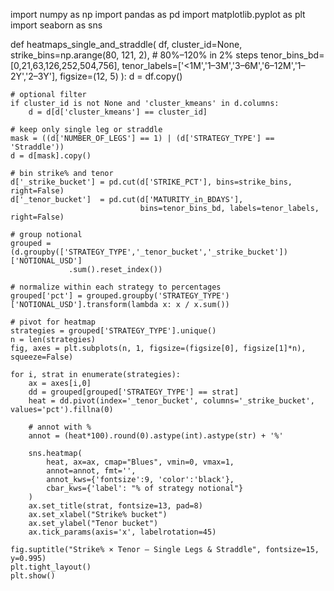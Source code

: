 import numpy as np
import pandas as pd
import matplotlib.pyplot as plt
import seaborn as sns

def heatmaps_single_and_straddle(
    df,
    cluster_id=None,
    strike_bins=np.arange(80, 121, 2),   # 80%–120% in 2% steps
    tenor_bins_bd=[0,21,63,126,252,504,756],
    tenor_labels=['<1M','1–3M','3–6M','6–12M','1–2Y','2–3Y'],
    figsize=(12, 5)
):
    d = df.copy()

    # optional filter
    if cluster_id is not None and 'cluster_kmeans' in d.columns:
        d = d[d['cluster_kmeans'] == cluster_id]

    # keep only single leg or straddle
    mask = ((d['NUMBER_OF_LEGS'] == 1) | (d['STRATEGY_TYPE'] == 'Straddle'))
    d = d[mask].copy()

    # bin strike% and tenor
    d['_strike_bucket'] = pd.cut(d['STRIKE_PCT'], bins=strike_bins, right=False)
    d['_tenor_bucket']  = pd.cut(d['MATURITY_in_BDAYS'],
                                 bins=tenor_bins_bd, labels=tenor_labels, right=False)

    # group notional
    grouped = (d.groupby(['STRATEGY_TYPE','_tenor_bucket','_strike_bucket'])['NOTIONAL_USD']
                 .sum().reset_index())

    # normalize within each strategy to percentages
    grouped['pct'] = grouped.groupby('STRATEGY_TYPE')['NOTIONAL_USD'].transform(lambda x: x / x.sum())

    # pivot for heatmap
    strategies = grouped['STRATEGY_TYPE'].unique()
    n = len(strategies)
    fig, axes = plt.subplots(n, 1, figsize=(figsize[0], figsize[1]*n), squeeze=False)

    for i, strat in enumerate(strategies):
        ax = axes[i,0]
        dd = grouped[grouped['STRATEGY_TYPE'] == strat]
        heat = dd.pivot(index='_tenor_bucket', columns='_strike_bucket', values='pct').fillna(0)

        # annot with %
        annot = (heat*100).round(0).astype(int).astype(str) + '%'

        sns.heatmap(
            heat, ax=ax, cmap="Blues", vmin=0, vmax=1,
            annot=annot, fmt='',
            annot_kws={'fontsize':9, 'color':'black'},
            cbar_kws={'label': "% of strategy notional"}
        )
        ax.set_title(strat, fontsize=13, pad=8)
        ax.set_xlabel("Strike% bucket")
        ax.set_ylabel("Tenor bucket")
        ax.tick_params(axis='x', labelrotation=45)

    fig.suptitle("Strike% × Tenor — Single Legs & Straddle", fontsize=15, y=0.995)
    plt.tight_layout()
    plt.show()
